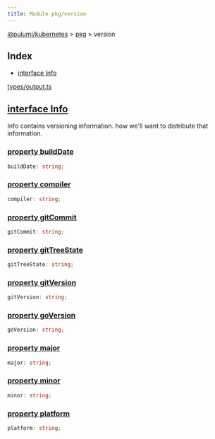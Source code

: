 ```yaml
---
title: Module pkg/version
---
```


<a href="../../index.html">@pulumi/kubernetes</a> &gt; <a href="../index.html">pkg</a> &gt; version

<h2 class="pdoc-module-header">Index</h2>

* <a href="#Info">interface Info</a>

<a href="/types/output.ts">types/output.ts</a> 


<h2 class="pdoc-module-header" id="Info">
<a class="pdoc-member-name" href="https://github.com/pulumi/pulumi-kubernetes/blob/master/pack/nodejs/types/output.ts#L14708">interface Info</a>
</h2>

Info contains versioning information. how we'll want to distribute that information.

<h3 class="pdoc-member-header">
<a class="pdoc-child-name" href="https://github.com/pulumi/pulumi-kubernetes/blob/master/pack/nodejs/types/output.ts#L14710">property buildDate</a>
</h3>

```typescript
buildDate: string;
```

<h3 class="pdoc-member-header">
<a class="pdoc-child-name" href="https://github.com/pulumi/pulumi-kubernetes/blob/master/pack/nodejs/types/output.ts#L14713">property compiler</a>
</h3>

```typescript
compiler: string;
```

<h3 class="pdoc-member-header">
<a class="pdoc-child-name" href="https://github.com/pulumi/pulumi-kubernetes/blob/master/pack/nodejs/types/output.ts#L14716">property gitCommit</a>
</h3>

```typescript
gitCommit: string;
```

<h3 class="pdoc-member-header">
<a class="pdoc-child-name" href="https://github.com/pulumi/pulumi-kubernetes/blob/master/pack/nodejs/types/output.ts#L14719">property gitTreeState</a>
</h3>

```typescript
gitTreeState: string;
```

<h3 class="pdoc-member-header">
<a class="pdoc-child-name" href="https://github.com/pulumi/pulumi-kubernetes/blob/master/pack/nodejs/types/output.ts#L14722">property gitVersion</a>
</h3>

```typescript
gitVersion: string;
```

<h3 class="pdoc-member-header">
<a class="pdoc-child-name" href="https://github.com/pulumi/pulumi-kubernetes/blob/master/pack/nodejs/types/output.ts#L14725">property goVersion</a>
</h3>

```typescript
goVersion: string;
```

<h3 class="pdoc-member-header">
<a class="pdoc-child-name" href="https://github.com/pulumi/pulumi-kubernetes/blob/master/pack/nodejs/types/output.ts#L14728">property major</a>
</h3>

```typescript
major: string;
```

<h3 class="pdoc-member-header">
<a class="pdoc-child-name" href="https://github.com/pulumi/pulumi-kubernetes/blob/master/pack/nodejs/types/output.ts#L14731">property minor</a>
</h3>

```typescript
minor: string;
```

<h3 class="pdoc-member-header">
<a class="pdoc-child-name" href="https://github.com/pulumi/pulumi-kubernetes/blob/master/pack/nodejs/types/output.ts#L14734">property platform</a>
</h3>

```typescript
platform: string;
```

